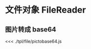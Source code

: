 # 文件对象 FileReader

## 图片转成 base64

<<< ./tpl/file/pictobase64.js

<demo>
<file-pictobase64 />
</demo>

 <comment-comment/>
